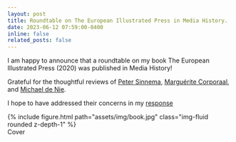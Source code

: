 ```yaml
---
layout: post
title: Roundtable on The European Illustrated Press in Media History.
date: 2023-06-12 07:59:00-0400
inline: false
related_posts: false
---
```


I am happy to announce that a roundtable on my book The European Illustrated Press (2020) was published in Media History!

Grateful for the thoughtful reviews of <a href="https://www.tandfonline.com/doi/abs/10.1080/13688804.2023.2220191">Peter Sinnema</a>, <a href="https://www.tandfonline.com/doi/abs/10.1080/13688804.2023.2220195">Marguérite Corporaal</a>, and <a href="https://www.tandfonline.com/doi/abs/10.1080/13688804.2023.2220196"> Michael de Nie</a>.

I hope to have addressed their concerns in my <a href="https://www.tandfonline.com/doi/abs/10.1080/13688804.2023.2220197">response</a>

<div class="row mt-3">
    <div class="col-sm mt-3 mt-md-0">
        {% include figure.html path="assets/img/book.jpg" class="img-fluid rounded z-depth-1" %}
    </div>
</div>
<div class="caption">
   Cover
</div>
